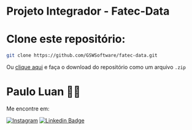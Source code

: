 # Projeto Integrador - Fatec-Data

# Clone este repositório:

```sh
git clone https://github.com/GSWSoftware/fatec-data.git
```

Ou [clique aqui](https://github.com/GSWSoftware/fatec-data/archive/main.zip) e faça o download do repositório como um arquivo `.zip`

# Paulo Luan :man_technologist:

Me encontre em:

[![Instagram](https://img.shields.io/badge/instagram-9cf?logo=instagram&style=for-the-badge&link=http://bit.ly/pauloluan-insta)](http://bit.ly/pauloluan-insta)
[![Linkedin Badge](https://img.shields.io/badge/-LinkedIn-blue?style=for-the-badge&logo=Linkedin&logoColor=white&link=https://bit.ly/pauloluan)](https://bit.ly/pauloluan)
